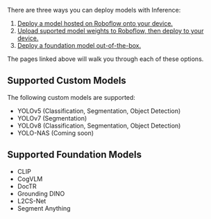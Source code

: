 There are three ways you can deploy models with Inference:

1. [Deploy a model hosted on Roboflow onto your device.](/quickstart/explore_models/)
2. [Upload suported model weights to Roboflow, then deploy to your device.](/models/from_local_weights/)
3. [Deploy a foundation model out-of-the-box.](/foundation/about/)

The pages linked above will walk you through each of these options.

## Supported Custom Models

The following custom models are supported:

- YOLOv5 (Classification, Segmentation, Object Detection)
- YOLOv7 (Segmentation)
- YOLOv8 (Classification, Segmentation, Object Detection)
- YOLO-NAS (Coming soon)

## Supported Foundation Models

- CLIP
- CogVLM
- DocTR
- Grounding DINO
- L2CS-Net
- Segment Anything